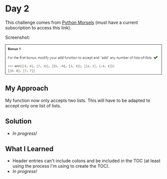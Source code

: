 # Day 2

This challenge comes from [Python Morsels](https://www.pythonmorsels.com/exercises/cb8fbdd52cf14f8cb31df4f06343cccf/) (must have a current subscription to access this link). 

Screenshot:

![](./images/2019-10-01-11-48-27.png)

## My Approach

My function now only accepts two lists. This will have to be adapted to accept only one list of lists. 

## Solution

* _In progress!_

## What I Learned

* Header entries can't include colons and be included in the TOC (at least using the process I'm using to create the TOC).
* _In progress!_
